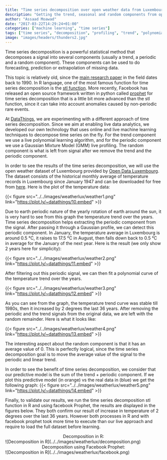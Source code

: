 ```yaml
---
title: "Time series decomposition over open weather data from Luxembourg"
description: "Getting the trend, seasonal and random components from open source weather data of Luxembourg"
author: "Assaad Moawad"
date: "2017-03-22T14:29:24+01:00"
categories: ["machine learning", "time series"]
tags: ["time series", "decomposition", "profiling", "trend", "polynomial", "R language", "data analytics", "Luxembourg", "open data"]
image: "images/headers/thunders2.jpg"
---
```



Time series decomposition is a powerful statistical method that decomposes a signal into several components (usually a trend, a periodic and a random component).
These components can be used to do forecasting, prediction or extrapolation of missing data.

This topic is relatively old, since the [main research paper](http://www.nniiem.ru/file/news/2016/stl-statistical-model.pdf) in the field dates back to 1990.
In R language, one of the most famous function for time series decomposition is the [stl function](https://www.r-bloggers.com/time-series-decomposition/).
More recently, Facebook has released an open source framework written in python called [prophet](https://research.fb.com/prophet-forecasting-at-scale/) for time series decomposition that is a little bit more advanced than the stl function, since it can take into account anomalies caused by non-periodic rare events.

At [DataThings](http://datathings.com), we are experimenting with a different approach of time series decomposition. Since we aim at enabling live data analytics, we developed our own technology that uses online and live machine learning techniques to decompose time series on the fly. For the trend component we use a live polynomial learning algorithm, and for the periodic component we use a Gaussian Mixture Model (GMM) live profiling. The random component is what is left from signal after we remove the trend and the periodic component.

In order to see the results of the time series decomposition, we will use the open weather dataset of Luxembourg provided by [Open Data Luxembourg](https://data.public.lu/en/). The dataset consists of the historical monthly average of temperature records in Luxembourg since January 1947 and can be downloaded for free from [here](https://data.public.lu/en/datasets/monthly-meteorological-parameters-luxembourg-findel-airport-wmo-id-06590/). Here is the plot of the temperature data:



{{< figure src="../../images/weatherlux/weather1.png" link="https://plot.ly/~datathings/10.embed" >}}


Due to earth periodic nature of the yearly rotation of earth around the sun, it is very hard to see from this graph the temperature trend over the years. Time series decomposition helps extracting the periodic component from the signal.
After passing it through a Gaussian profile, we can detect this periodic component. In January, the temperature average in Luxembourg  is around 0.5 °C, it raises to 17.5 °C in August, then falls down back to 0.5 °C in average for the January of the next year. Here is the result (we only show 2 years here for simplicity):

{{< figure src="../../images/weatherlux/weather2.png" link="https://plot.ly/~datathings/11.embed" >}}

 After filtering out this periodic signal, we can then fit a polynomial curve of the temperature trend over the years.

{{< figure src="../../images/weatherlux/weather3.png" link="https://plot.ly/~datathings/12.embed" >}}

As you can see from the graph, the temperature trend curve was stable till 1980s, then it increased by 2 degrees the last 36 years.
After removing the periodic and the trend signals from the original data, we are left with the random remainder. Here is what it looks like:

{{< figure src="../../images/weatherlux/weather4.png" link="https://plot.ly/~datathings/13.embed" >}}

The interesting aspect about the random component is that it has an average value of 0. This is perfectly logical, since the time series decomposition goal is to move the average value of the signal to the periodic and linear trend.

In order to see the benefit of time series decomposition, we consider that our predictive model is the sum of the trend + periodic component. If we plot this predictive model (in orange) vs the real data in (blue) we get the following graph:
{{< figure src="../../images/weatherlux/weather5.png" link="https://plot.ly/~datathings/14.embed" >}}


Finally, to validate our results, we run the time series decomposition stl function in R and using facebook Prophet, the results are displayed in the figures below.
They both confirm our result of increase in temperature of 2 degrees over the last 36 years. However both processes in R and with facebook prophet took more time to execute than our live approach and require to load the full dataset before learning.

<center>Decomposition in R:</center>
![Decomposition in R](../../images/weatherlux/decomposition.png)

<center>Decomposition using Facebook Prophet:</center>
![Decomposition in R](../../images/weatherlux/facebook.png)
